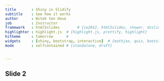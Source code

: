 ```yaml
---
title       : Shiny in Slidify
subtitle    : See how it works
author      : Witek ten Hove
job         : Instructor
framework   : html5slides        # {io2012, html5slides, shower, dzslides, ...}
highlighter : highlight.js  # {highlight.js, prettify, highlight}
hitheme     : tomorrow      # 
widgets     : [shiny, bootstrap, interactive]  # {mathjax, quiz, bootstrap}
mode        : selfcontained # {standalone, draft}


--- 
```


## Slide 2

<div class="row-fluid">
  <div class="span4">
    <form class="well">
      <div id="ui" class="shiny-html-output"></div>
    </form>
  </div>
  <div id="result" class="shiny-text-output"></div>
</div>




